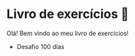 # Livro de exercícios :running:

Olá! Bem vindo ao meu livro de exercícios! 

- Desafio 100 dias



